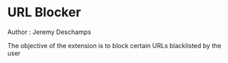 # URL Blocker
Author : Jeremy Deschamps

The objective of the extension is to block certain URLs blacklisted by the user